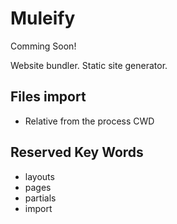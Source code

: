 # Muleify
Comming Soon!

Website bundler. Static site generator.

## Files import
- Relative from the process CWD

## Reserved Key Words
- layouts
- pages
- partials
- import
